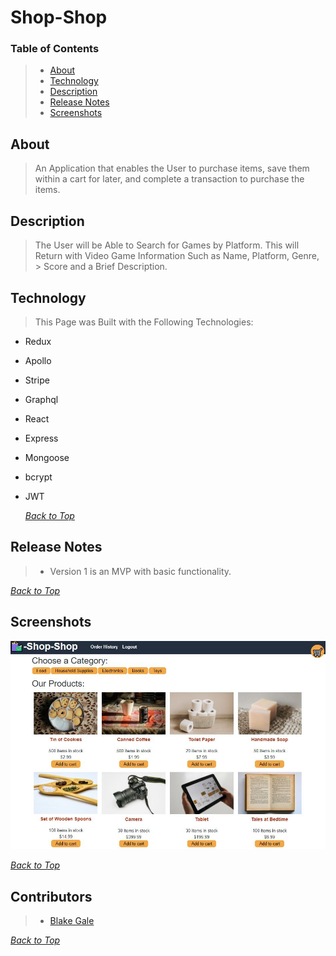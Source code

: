 # **Shop-Shop**

### **Table of Contents**
>  -  [About](#about)
>  -  [Technology](#technology)
>  -  [Description](#description)
>  -  [Release Notes](#release-notes)
>  -  [Screenshots](#screenshots)

 ## **About**
>  An Application that enables the User to purchase items, save them within a cart for later, and complete a transaction to purchase the items.


 ## **Description**
>  The User will be Able to Search for Games by Platform. This will Return with Video Game Information Such as Name, Platform, Genre, >  Score and a Brief Description. 
> 

 ## **Technology**
>  This Page was Built with the Following Technologies:

* Redux
* Apollo
* Stripe
* Graphql
* React
* Express
* Mongoose
* bcrypt
* JWT

   *[Back to Top](#Shop-Shop)*

 ## **Release Notes**
>  * Version 1 is an MVP with basic functionality.

   *[Back to Top](#Shop-Shop)*

 ## **Screenshots**

![Overview of Game Search](./client/public/images/shop-shop.JPG)

   *[Back to Top](#Shop-Shop)*
   
## **Contributors**
>  * [Blake Gale](https://github.com/BG00924)

   *[Back to Top](#Shop-Shop)*
